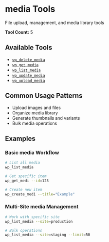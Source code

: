 # media Tools

File upload, management, and media library tools

**Tool Count:** 5

## Available Tools

- [`wp_delete_media`](./tools/wp_delete_media.md)
- [`wp_get_media`](./tools/wp_get_media.md)
- [`wp_list_media`](./tools/wp_list_media.md)
- [`wp_update_media`](./tools/wp_update_media.md)
- [`wp_upload_media`](./tools/wp_upload_media.md)

## Common Usage Patterns

- Upload images and files
- Organize media library
- Generate thumbnails and variants
- Bulk media operations

## Examples

### Basic media Workflow
```bash
# List all media
wp_list_media

# Get specific item
wp_get_medi --id=123

# Create new item  
wp_create_medi --title="Example"
```

### Multi-Site media Management
```bash
# Work with specific site
wp_list_media --site=production

# Bulk operations
wp_list_media --site=staging --limit=50
```
